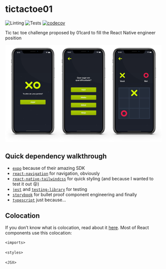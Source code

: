 # tictactoe01

![Linting](https://github.com/renanmav/tictactoe01/workflows/Linting/badge.svg)
![Tests](https://github.com/renanmav/tictactoe01/workflows/Tests/badge.svg)
[![codecov](https://codecov.io/gh/renanmav/tictactoe01/branch/master/graph/badge.svg?token=8UJpxM1n13)](https://codecov.io/gh/renanmav/tictactoe01)

Tic tac toe challenge proposed by 01card to fill the React Native engineer position

![preview](./assets/preview.png)

## Quick dependency walkthrough

- [`expo`](https://github.com/expo/expo) because of their amazing SDK
- [`react-navigation`]() for navigation, obviously
- [`react-native-tailwindcss`](https://github.com/TVke/react-native-tailwindcss) for quick styling (and because I wanted to test it out 😝)
- [`jest`](https://github.com/facebook/jest) and [`testing-library`](https://github.com/testing-library/native-testing-library) for testing
- [`storybook`](https://github.com/storybookjs/storybook) for bullet proof component engineering and finally
- [`typescript`](https://github.com/microsoft/TypeScript) just because...

## Colocation

If you don’t know what is colocation, read about it [here](https://kentcdodds.com/blog/colocation). Most of React components use this colocation:

```
<imports>

<styles>

<JSX>
```
